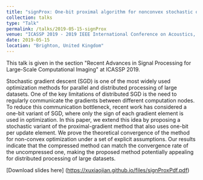 ```yaml
---
title: "signProx: One-bit proximal algorithm for nonconvex stochastic optimization"
collection: talks
type: "Talk"
permalink: /talks/2019-05-15-signProx
venue: "ICASSP 2019 - 2019 IEEE International Conference on Acoustics, Speech and Signal Processing (ICASSP)"
date: 2019-05-15
location: "Brighton, United Kingdom"
---
```


This talk is given in the section "Recent Advances in Signal Processing for Large-Scale Computational Imaging" at ICASSP 2019. 

Stochastic gradient descent (SGD) is one of the most widely used optimization methods for parallel and distributed processing of large datasets. One of the key limitations of distributed SGD is the need to regularly communicate the gradients between different computation nodes. To reduce this communication bottleneck, recent work has considered a one-bit variant of SGD, where only the sign of each gradient element is used in optimization. In this paper, we extend this idea by proposing a stochastic variant of the proximal-gradient method that also uses one-bit per update element. We prove the theoretical convergence of the method for non-convex optimization under a set of explicit assumptions. Our results indicate that the compressed method can match the convergence rate of the uncompressed one, making the proposed method potentially appealing for distributed processing of large datasets.

[Download slides here] (https://xuxiaojian.github.io/files/signProxPdf.pdf)
